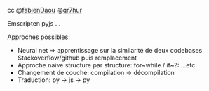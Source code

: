cc @[fabienDaou](https://github.com/fabienDaou) @[qr7hur](https://github.com/qr7hur)

Emscripten pyjs ...

Approches possibles:
- Neural net => apprentissage sur la similarité de deux codebases Stackoverflow/github puis remplacement
- Approche naive structure par structure: for~while / if~?: ...etc
- Changement de couche: compilation -> décompilation
- Traduction: py -> js -> py
